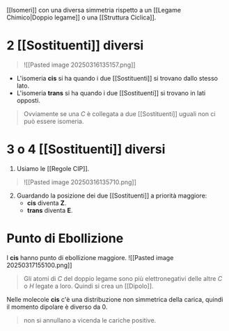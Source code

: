 
[[Isomeri]] con una diversa simmetria rispetto a un [[Legame Chimico|Doppio legame]] o una [[Struttura Ciclica]].

# $2$ [[Sostituenti]] diversi
>![[Pasted image 20250316135157.png]]
- L'isomeria **cis** si ha quando i due [[Sostituenti]] si trovano dallo stesso lato.
- L'isomeria **trans** si ha quando i due [[Sostituenti]] si trovano in lati opposti.

>Ovviamente se una $C$ è collegata a due [[Sostituenti]] uguali non ci può essere isomeria.

# $3$ o $4$ [[Sostituenti]] diversi
1. Usiamo le [[Regole CIP]].
>![[Pasted image 20250316135710.png]]
2. Guardando la posizione dei due [[Sostituenti]] a priorità maggiore:
	- **cis** diventa **Z**.
	- **trans** diventa **E**.

# Punto di Ebollizione
I **cis** hanno punto di ebollizione maggiore.
![[Pasted image 20250317155100.png]]
>Gli atomi di $C$ del doppio legame sono più elettronegativi delle altre $C$ o $H$ legate a loro.
>Quindi si crea un [[Dipolo]].

Nelle molecole **cis** c'è una distribuzione non simmetrica della carica, quindi il momento dipolare è diverso da $0$.
>non si annullano a vicenda le cariche positive.